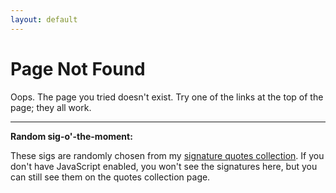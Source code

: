 ```yaml
---
layout: default
---
```


<script type="text/javascript" src="/js/ajax.js"></script>
<script language="JavaScript" type="text/javascript">
<!--
function sigloop() {
  getAndReplace('/random_sig.cgi', 'randsig');
  setTimeout("sigloop()", 10000); 
}
window.onload = function() {
  sigloop();
}
// -->
</script>

# Page Not Found

Oops. The page you tried doesn't exist. Try one of the links at the top of
the page; they all work.

<hr />

**Random sig-o'-the-moment:**

These sigs are randomly chosen from my
[signature quotes collection](sigs.html). If you don't have JavaScript
enabled, you won't see the signatures here, but you can still see them on
the quotes collection page.

<div id='randsig'>
</div>
